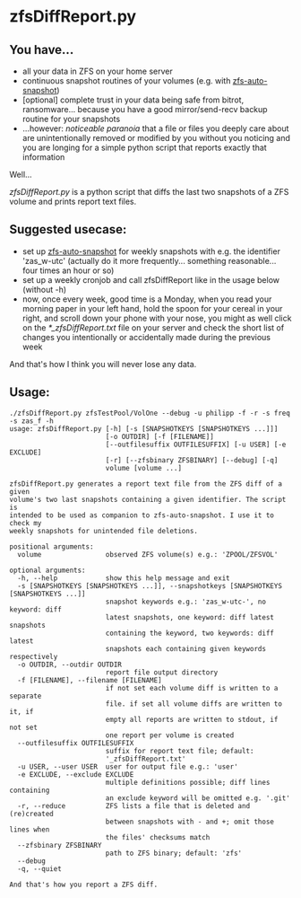 # zfsDiffReport.py

## You have...

- all your data in ZFS on your home server
- continuous snapshot routines of your volumes (e.g. with [zfs-auto-snapshot](https://github.com/zfsonlinux/zfs-auto-snapshot))
- [optional] complete trust in your data being safe from bitrot, ransomware... because you have a good mirror/send-recv backup routine for your snapshots
- ...however: *noticeable paranoia* that a file or files you deeply care about are unintentionally removed or modified by you without you noticing and you are longing for a simple python script that reports exactly that information

Well...

*zfsDiffReport.py* is a python script that diffs the last two snapshots of a ZFS volume and prints report text files.

## Suggested usecase:

- set up [zfs-auto-snapshot](https://github.com/zfsonlinux/zfs-auto-snapshot) for weekly snapshots with e.g. the identifier 'zas_w-utc' (actually do it more frequently... something reasonable... four times an hour or so)
- set up a weekly cronjob and call zfsDiffReport like in the usage below (without -h)
- now, once every week, good time is a Monday, when you read your morning paper in your left hand, hold the spoon for your cereal in your right, and scroll down your phone with your nose, you might as well click on the *\*_zfsDiffReport.txt* file on your server and check the short list of changes you intentionally or accidentally made during the previous week

And that's how I think you will never lose any data.

## Usage:

```
./zfsDiffReport.py zfsTestPool/VolOne --debug -u philipp -f -r -s freq -s zas_f -h     
usage: zfsDiffReport.py [-h] [-s [SNAPSHOTKEYS [SNAPSHOTKEYS ...]]]
                        [-o OUTDIR] [-f [FILENAME]]
                        [--outfilesuffix OUTFILESUFFIX] [-u USER] [-e EXCLUDE]
                        [-r] [--zfsbinary ZFSBINARY] [--debug] [-q]
                        volume [volume ...]

zfsDiffReport.py generates a report text file from the ZFS diff of a given
volume's two last snapshots containing a given identifier. The script is
intended to be used as companion to zfs-auto-snapshot. I use it to check my
weekly snapshots for unintended file deletions.

positional arguments:
  volume                observed ZFS volume(s) e.g.: 'ZPOOL/ZFSVOL'

optional arguments:
  -h, --help            show this help message and exit
  -s [SNAPSHOTKEYS [SNAPSHOTKEYS ...]], --snapshotkeys [SNAPSHOTKEYS [SNAPSHOTKEYS ...]]
                        snapshot keywords e.g.: 'zas_w-utc-', no keyword: diff
                        latest snapshots, one keyword: diff latest snapshots
                        containing the keyword, two keywords: diff latest
                        snapshots each containing given keywords respectively
  -o OUTDIR, --outdir OUTDIR
                        report file output directory
  -f [FILENAME], --filename [FILENAME]
                        if not set each volume diff is written to a separate
                        file. if set all volume diffs are written to it, if
                        empty all reports are written to stdout, if not set
                        one report per volume is created
  --outfilesuffix OUTFILESUFFIX
                        suffix for report text file; default:
                        '_zfsDiffReport.txt'
  -u USER, --user USER  user for output file e.g.: 'user'
  -e EXCLUDE, --exclude EXCLUDE
                        multiple definitions possible; diff lines containing
                        an exclude keyword will be omitted e.g. '.git'
  -r, --reduce          ZFS lists a file that is deleted and (re)created
                        between snapshots with - and +; omit those lines when
                        the files' checksums match
  --zfsbinary ZFSBINARY
                        path to ZFS binary; default: 'zfs'
  --debug
  -q, --quiet

And that's how you report a ZFS diff.
```
